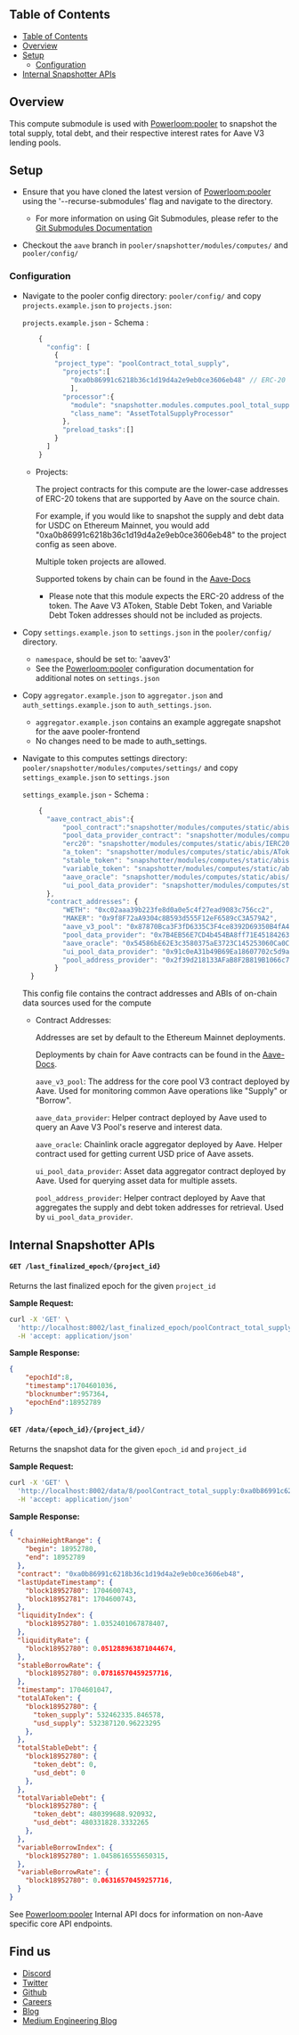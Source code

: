 ## Table of Contents
- [Table of Contents](#table-of-contents)
- [Overview](#overview)
- [Setup](#setup)
  - [Configuration](#configuration)
- [Internal Snapshotter APIs](#internal-snapshotter-apis)

## Overview

This compute submodule is used with [Powerloom:pooler](https://github.com/powerloom/pooler) to snapshot the total supply, total debt, and their respective interest rates for Aave V3 lending pools.

## Setup

  * Ensure that you have cloned the latest version of [Powerloom:pooler](https://github.com/powerloom/pooler) using the '--recurse-submodules' flag and navigate to the directory.
    * For more information on using Git Submodules, please refer to the [Git Submodules Documentation](https://git-scm.com/book/en/v2/Git-Tools-Submodules)

  * Checkout the `aave` branch in `pooler/snapshotter/modules/computes/` and `pooler/config/`

  ### Configuration

  * Navigate to the pooler config directory: `pooler/config/` and copy `projects.example.json` to `projects.json`:

    `projects.example.json` - Schema :
      ```javascript
          {
            "config": [
              {
              "project_type": "poolContract_total_supply",
                "projects":[
                  "0xa0b86991c6218b36c1d19d4a2e9eb0ce3606eb48" // ERC-20 asset address to be computed
                  ],
                "processor":{
                  "module": "snapshotter.modules.computes.pool_total_supply",
                  "class_name": "AssetTotalSupplyProcessor"
                },
                "preload_tasks":[]
              }
            ]
          }
      ```

      * Projects:

        The project contracts for this compute are the lower-case addresses of ERC-20 tokens that are supported by Aave on the source chain. 

        For example, if you would like to snapshot the supply and debt data for USDC on Ethereum Mainnet, you would add "0xa0b86991c6218b36c1d19d4a2e9eb0ce3606eb48" to the project config as seen above.

        Multiple token projects are allowed.

        Supported tokens by chain can be found in the [Aave-Docs](https://docs.aave.com/developers/deployed-contracts/v3-mainnet/ethereum-mainnet#tokens)

          * Please note that this module expects the ERC-20 address of the token. The Aave V3 AToken, Stable Debt Token, and Variable Debt Token addresses should not be included as projects.

  * Copy `settings.example.json` to `settings.json` in the `pooler/config/` directory.

    - `namespace`, should be set to: 'aavev3'
    - See the [Powerloom:pooler](https://github.com/PowerLoom/pooler?tab=readme-ov-file#configuration) configuration documentation for additional notes on `settings.json`

  * Copy `aggregator.example.json` to `aggregator.json` and `auth_settings.example.json` to `auth_settings.json`.

    - `aggregator.example.json` contains an example aggregate snapshot for the aave pooler-frontend
    - No changes need to be made to auth_settings.

  * Navigate to this computes settings directory: `pooler/snapshotter/modules/computes/settings/` and copy `settings_example.json` to `settings.json`

    `settings_example.json` - Schema :
      ```javascript
          {
            "aave_contract_abis":{
                "pool_contract":"snapshotter/modules/computes/static/abis/AaveV3Pool.json",
                "pool_data_provider_contract": "snapshotter/modules/computes/static/abis/AaveProtocolDataProvider.json",
                "erc20": "snapshotter/modules/computes/static/abis/IERC20.json",
                "a_token": "snapshotter/modules/computes/static/abis/AToken.json",
                "stable_token": "snapshotter/modules/computes/static/abis/StableDebtToken.json",
                "variable_token": "snapshotter/modules/computes/static/abis/VariableDebtToken.json",
                "aave_oracle": "snapshotter/modules/computes/static/abis/AaveOracle.json",
                "ui_pool_data_provider": "snapshotter/modules/computes/static/abis/UiPoolDataProvider.json"
            },
            "contract_addresses": {
                "WETH": "0xc02aaa39b223fe8d0a0e5c4f27ead9083c756cc2",
                "MAKER": "0x9f8F72aA9304c8B593d555F12eF6589cC3A579A2",
                "aave_v3_pool": "0x87870Bca3F3fD6335C3F4ce8392D69350B4fA4E2",
                "pool_data_provider": "0x7B4EB56E7CD4b454BA8ff71E4518426369a138a3",
                "aave_oracle": "0x54586bE62E3c3580375aE3723C145253060Ca0C2",
                "ui_pool_data_provider": "0x91c0eA31b49B69Ea18607702c5d9aC360bf3dE7d",
                "pool_address_provider": "0x2f39d218133AFaB8F2B819B1066c7E434Ad94E9e"
              }
        }

      ```

      This config file contains the contract addresses and ABIs of on-chain data sources used for the compute

      * Contract Addresses:

        Addresses are set by default to the Ethereum Mainnet deployments.

        Deployments by chain for Aave contracts can be found in the [Aave-Docs](https://docs.aave.com/developers/deployed-contracts/v3-mainnet/).

        `aave_v3_pool`: The address for the core pool V3 contract deployed by Aave. Used for monitoring common Aave operations like "Supply" or "Borrow".

        `aave_data_provider`: Helper contract deployed by Aave used to query an Aave V3 Pool's reserve and interest data.

        `aave_oracle`: Chainlink oracle aggregator deployed by Aave. Helper contract used for getting current USD price of Aave assets.

        `ui_pool_data_provider`: Asset data aggregator contract deployed by Aave. Used for querying asset data for multiple assets.

        `pool_address_provider`: Helper contract deployed by Aave that aggregates the supply and debt token addresses for retrieval. Used by `ui_pool_data_provider`.

## Internal Snapshotter APIs

  #### `GET /last_finalized_epoch/{project_id}`

  Returns the last finalized epoch for the given `project_id`

  **Sample Request:**

  ```bash
  curl -X 'GET' \
    'http://localhost:8002/last_finalized_epoch/poolContract_total_supply:0xa0b86991c6218b36c1d19d4a2e9eb0ce3606eb48:aavev3' \
    -H 'accept: application/json'
  ```

  **Sample Response:**

  ```json
  {
      "epochId":8,
      "timestamp":1704601036,
      "blocknumber":957364,
      "epochEnd":18952789
  }
  ```

  #### `GET /data/{epoch_id}/{project_id}/`

  Returns the snapshot data for the given `epoch_id` and `project_id`

  **Sample Request:**

  ```bash
  curl -X 'GET' \
    'http://localhost:8002/data/8/poolContract_total_supply:0xa0b86991c6218b36c1d19d4a2e9eb0ce3606eb48:aavev3' \
    -H 'accept: application/json'
  ```

  **Sample Response:**

  ```json
  {
    "chainHeightRange": {
      "begin": 18952780,
      "end": 18952789
    },
    "contract": "0xa0b86991c6218b36c1d19d4a2e9eb0ce3606eb48",
    "lastUpdateTimestamp": {
      "block18952780": 1704600743,
      "block18952781": 1704600743, 
    },
    "liquidityIndex": {
      "block18952780": 1.0352401067878407,
    },
    "liquidityRate": {
      "block18952780": 0.051288963871044674,
    },
    "stableBorrowRate": {
      "block18952780": 0.07816570459257716,
    },
    "timestamp": 1704601047,
    "totalAToken": {
      "block18952780": {
        "token_supply": 532462335.846578,
        "usd_supply": 532387120.96223295
      },
    },
    "totalStableDebt": {
      "block18952780": {
        "token_debt": 0,
        "usd_debt": 0
      },
    },
    "totalVariableDebt": {
      "block18952780": {
        "token_debt": 480399688.920932,
        "usd_debt": 480331828.3332265
      },
    },
    "variableBorrowIndex": {
      "block18952780": 1.0458616555650315,
    },
    "variableBorrowRate": {
      "block18952780": 0.06316570459257716,
    }
  }
  ```

  See [Powerloom:pooler](https://github.com/PowerLoom/pooler?tab=readme-ov-file#internal-snapshotter-apis) Internal API docs for information on non-Aave specific core API endpoints.




## Find us

* [Discord](https://powerloom.io/discord)
* [Twitter](https://twitter.com/PowerLoomHQ)
* [Github](https://github.com/PowerLoom)
* [Careers](https://wellfound.com/company/powerloom/jobs)
* [Blog](https://blog.powerloom.io/)
* [Medium Engineering Blog](https://medium.com/powerloom)
